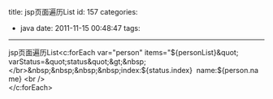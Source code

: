 title: jsp页面遍历List
id: 157
categories:
  - java
date: 2011-11-15 00:48:47
tags:
---

jsp页面遍历List&lt;c:forEach var=&quot;person&quot; items=&quot;${personList}&quot; varStatus=&quot;status&quot;&gt;&nbsp;
</br>&nbsp;&nbsp;&nbsp;&nbsp;index:${status.index}&nbsp;&nbsp;name:${person.name} &lt;br /&gt;
</br>&lt;/c:forEach&gt;
